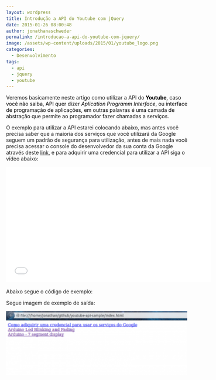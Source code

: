 ```yaml
---
layout: wordpress
title: Introdução a API do Youtube com jQuery
date: 2015-01-26 08:00:48
author: jonathanaschweder
permalink: /introducao-a-api-do-youtube-com-jquery/
image: /assets/wp-content/uploads/2015/01/youtube_logo.png
categories:
  - Desenvolvimento
tags:
  - api
  - jquery
  - youtube
---
```


Veremos basicamente neste artigo como utilizar a API do <span style="color: #000000;"><strong>Youtube</strong>, caso você não saiba, API quer dizer<em> Aplication Programm Interface</em>, ou interface de programação de aplicações, em outras palavras é uma camada de abstração que permite ao programador fazer chamadas a serviços.</span>

O exemplo para utilizar a API estarei colocando abaixo, mas antes você precisa saber que a maioria dos serviços que você utilizará da Google seguem um padrão de segurança para utilização, antes de mais nada você precisa acessar o console do desenvolvedor da sua conta da Google através deste <a href="https://console.developers.google.com/" target="_blank">link</a>, e para adquirir uma credencial para utilizar a API siga o vídeo abaixo:

<iframe width="560" height="315" src="//www.youtube.com/embed/arQ379HrmNI" frameborder="0" allowfullscreen></iframe>

Abaixo segue o código de exemplo:

<script src="//gistfy-app.herokuapp.com/github/ButecoOpenSource/youtube-api-sample/index.html" type="text/javascript"></script>

Segue imagem de exemplo de saída:

<a href="/assets/wp-content/uploads/2015/01/resultado_youtube-api-sample.png"><img class="  wp-image-760 aligncenter" src="/assets/wp-content/uploads/2015/01/resultado_youtube-api-sample-300x106.png" alt="resultado_youtube-api-sample" width="495" height="175" /></a>